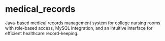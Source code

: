 # medical_records
Java-based medical records management system for college nursing rooms with role-based access, MySQL integration, and an intuitive interface for efficient healthcare record-keeping.
